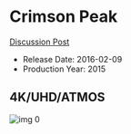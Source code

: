 # Crimson Peak

[Discussion Post](https://www.avsforum.com/threads/bass-eq-for-filtered-movies.2995212/post-56885422)

* Release Date: 2016-02-09
* Production Year: 2015

## 4K/UHD/ATMOS

![img 0](https://i.imgur.com/PbxS0Pr.jpg)


